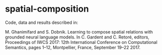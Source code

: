 # spatial-composition

Code, data and results described in:

M. Ghanimifard and S. Dobnik. Learning to compose spatial relations with grounded neural language models. In C. Gardent and C. Retoré, editors, Proceedings of IWCS 2017: 12th International Conference on Computational Semantics, pages 1–12, Montpellier, France, September 19–22 2017.
